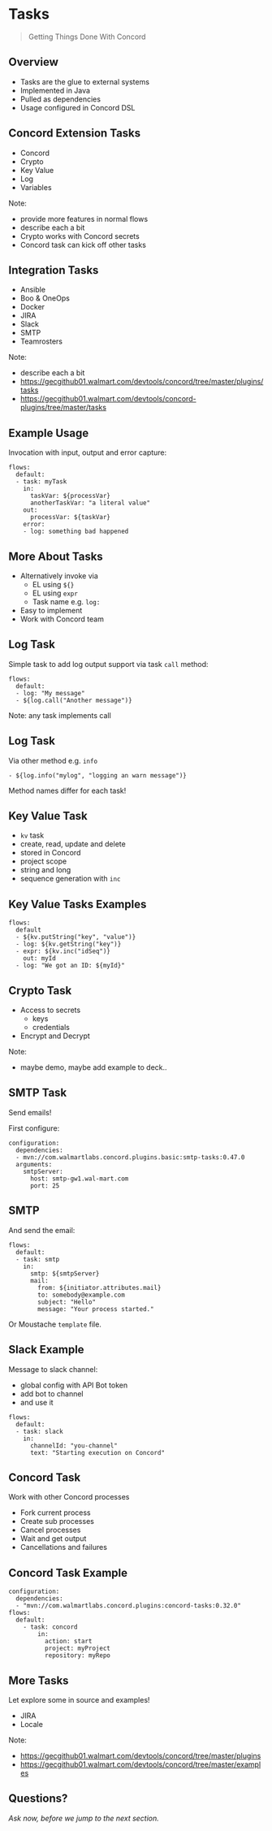# Tasks

> Getting Things Done With Concord


## Overview

- Tasks are the glue to external systems
- Implemented in Java
- Pulled as dependencies
- Usage configured in Concord DSL


## Concord Extension Tasks

- Concord
- Crypto
- Key Value
- Log
- Variables

Note:
- provide more features in normal flows
- describe each a bit
- Crypto works with Concord secrets
- Concord task can kick off other tasks


## Integration Tasks

- Ansible
- Boo & OneOps
- Docker
- JIRA
- Slack
- SMTP
- Teamrosters

Note: 
- describe each a bit
- https://gecgithub01.walmart.com/devtools/concord/tree/master/plugins/tasks
- https://gecgithub01.walmart.com/devtools/concord-plugins/tree/master/tasks


## Example Usage

Invocation with input, output and error capture:

```
flows:
  default:
  - task: myTask
    in:
      taskVar: ${processVar}
      anotherTaskVar: "a literal value"
    out:
      processVar: ${taskVar}
    error:
    - log: something bad happened
```


## More About Tasks

- Alternatively invoke via 
  - EL using `${}`
  - EL using `expr`
  - Task name e.g. `log:`
- Easy to implement
- Work with Concord team


## Log Task

Simple task to add log output support via task `call` method:

```
flows:
  default:
  - log: "My message"
  - ${log.call("Another message")}
```

Note:
any task implements call


## Log Task

Via other method e.g. `info`

```
- ${log.info("mylog", "logging an warn message")}
```

Method names differ for each task!


## Key Value Task

- `kv` task
- create, read, update and delete
- stored in Concord
- project scope
- string and long
- sequence generation with `inc`


## Key Value Tasks Examples

```
flows:
  default
  - ${kv.putString("key", "value")}
  - log: ${kv.getString("key")}
  - expr: ${kv.inc("idSeq")}
    out: myId
  - log: "We got an ID: ${myId}"
```


## Crypto Task

- Access to secrets
  - keys
  - credentials
- Encrypt and Decrypt

Note:
- maybe demo, maybe add example to deck..


## SMTP Task

Send emails!

First configure:

```
configuration:
  dependencies:
  - mvn://com.walmartlabs.concord.plugins.basic:smtp-tasks:0.47.0
  arguments:
    smtpServer:
      host: smtp-gw1.wal-mart.com
      port: 25
```


## SMTP

And send the email:

```
flows:
  default:
  - task: smtp
    in:
      smtp: ${smtpServer}
      mail:
        from: ${initiator.attributes.mail}
        to: somebody@example.com
        subject: "Hello"
        message: "Your process started."
```

Or Moustache `template` file.


## Slack Example

Message to slack channel:

- global config with API Bot token
- add bot to channel
- and use it

```
flows:
  default:
  - task: slack
    in:
      channelId: "you-channel"
      text: "Starting execution on Concord"
```


## Concord Task

Work with other Concord processes

- Fork current process
- Create sub processes
- Cancel processes
- Wait and get output
- Cancellations and failures


## Concord Task Example

```
configuration:
  dependencies:
  - "mvn://com.walmartlabs.concord.plugins:concord-tasks:0.32.0"
flows:
  default:
    - task: concord
        in:
          action: start
          project: myProject
          repository: myRepo
```


## More Tasks

Let explore some in source and examples!

- JIRA
- Locale

Note:
- https://gecgithub01.walmart.com/devtools/concord/tree/master/plugins
- https://gecgithub01.walmart.com/devtools/concord/tree/master/examples


## Questions?

<em class="yellow">Ask now, before we jump to the next section.</em>

